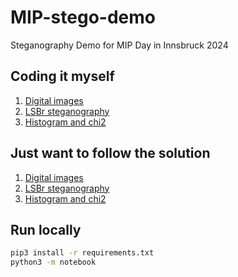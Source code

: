 
# MIP-stego-demo

Steganography Demo for MIP Day in Innsbruck 2024

## Coding it myself

1. <a href="https://colab.research.google.com/github/uibk-uncover/mip-stego-demo/blob/master/notebooks/1_images.ipynb" target="_blank">Digital images</a>
2. <a href="https://colab.research.google.com/github/uibk-uncover/prague-jpeg-demo/blob/master/notebooks/2_lsbr.ipynb" target="_blank">LSBr steganography</a>
3. <a href="https://colab.research.google.com/github/uibk-uncover/prague-jpeg-demo/blob/master/notebooks/3_chi2.ipynb" target="_blank">Histogram and chi2</a>


## Just want to follow the solution

1. <a href="https://colab.research.google.com/github/uibk-uncover/prague-jpeg-demo/blob/master/notebooks/1_images_full.ipynb" target="_blank">Digital images</a>
2. <a href="https://colab.research.google.com/github/uibk-uncover/prague-jpeg-demo/blob/master/notebooks/2_lsbr_full.ipynb" target="_blank">LSBr steganography</a>
3. <a href="https://colab.research.google.com/github/uibk-uncover/prague-jpeg-demo/blob/master/notebooks/3_chi2_full.ipynb" target="_blank">Histogram and chi2</a>


## Run locally

```bash
pip3 install -r requirements.txt
python3 -m notebook
```